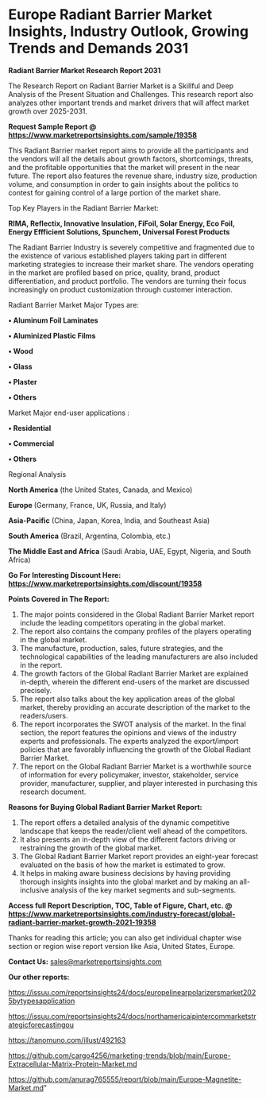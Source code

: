 # Europe Radiant Barrier Market Insights, Industry Outlook, Growing Trends and Demands 2031

<strong>Radiant Barrier Market Research Report 2031</strong>

The Research Report on Radiant Barrier Market is a Skillful and Deep Analysis of the Present Situation and Challenges. This research report also analyzes other important trends and market drivers that will affect market growth over 2025-2031.

<strong>Request Sample Report @ <a href=https://www.marketreportsinsights.com/sample/19358>https://www.marketreportsinsights.com/sample/19358</a></strong>

This Radiant Barrier market report aims to provide all the participants and the vendors will all the details about growth factors, shortcomings, threats, and the profitable opportunities that the market will present in the near future. The report also features the revenue share, industry size, production volume, and consumption in order to gain insights about the politics to contest for gaining control of a large portion of the market share.

Top Key Players in the Radiant Barrier Market:

<strong>RIMA, Reflectix, Innovative Insulation, FiFoil, Solar Energy, Eco Foil, Energy Effficient Solutions, Spunchem, Universal Forest Products</strong>

The Radiant Barrier Industry is severely competitive and fragmented due to the existence of various established players taking part in different marketing strategies to increase their market share. The vendors operating in the market are profiled based on price, quality, brand, product differentiation, and product portfolio. The vendors are turning their focus increasingly on product customization through customer interaction.

Radiant Barrier Market Major Types are:

<strong>• Aluminum Foil Laminates

• Aluminized Plastic Films

• Wood

• Glass

• Plaster

• Others</strong>

Market Major end-user applications :

<strong>• Residential

• Commercial

• Others</strong>

Regional Analysis

</u><strong><b>North America</b></strong> (the United States, Canada, and Mexico)

<strong><b>Europe </b></strong>(Germany, France, UK, Russia, and Italy)

<strong><b>Asia-Pacific</b></strong> (China, Japan, Korea, India, and Southeast Asia)

<strong><b>South America</b></strong> (Brazil, Argentina, Colombia, etc.)

<strong><b>The Middle East and Africa</b></strong> (Saudi Arabia, UAE, Egypt, Nigeria, and South Africa)

<strong>Go For Interesting Discount Here: <a href=https://www.marketreportsinsights.com/discount/19358>https://www.marketreportsinsights.com/discount/19358</a></strong>

<strong>Points Covered in The Report:</strong>
<ol>
  <li>The major points considered in the Global Radiant Barrier Market report include the leading competitors operating in the global market.</li>
  <li>The report also contains the company profiles of the players operating in the global market.</li>
  <li>The manufacture, production, sales, future strategies, and the technological capabilities of the leading manufacturers are also included in the report.</li>
  <li>The growth factors of the Global Radiant Barrier Market are explained in-depth, wherein the different end-users of the market are discussed precisely.</li>
  <li>The report also talks about the key application areas of the global market, thereby providing an accurate description of the market to the readers/users.</li>
  <li>The report incorporates the SWOT analysis of the market. In the final section, the report features the opinions and views of the industry experts and professionals. The experts analyzed the export/import policies that are favorably influencing the growth of the Global Radiant Barrier Market.</li>
  <li>The report on the Global Radiant Barrier Market is a worthwhile source of information for every policymaker, investor, stakeholder, service provider, manufacturer, supplier, and player interested in purchasing this research document.</li>
</ol>
<strong>Reasons for Buying Global Radiant Barrier Market Report:</strong>

<ol>
  <li>The report offers a detailed analysis of the dynamic competitive landscape that keeps the reader/client well ahead of the competitors.</li>
  <li>It also presents an in-depth view of the different factors driving or restraining the growth of the global market.</li>
  <li>The Global Radiant Barrier Market report provides an eight-year forecast evaluated on the basis of how the market is estimated to grow.</li>
  <li>It helps in making aware business decisions by having providing thorough insights insights into the global market and by making an all-inclusive analysis of the key market segments and sub-segments.</li>
</ol>
<strong>Access full Report Description, TOC, Table of Figure, Chart, etc. @ <a href=https://www.marketreportsinsights.com/industry-forecast/global-radiant-barrier-market-growth-2021-19358>https://www.marketreportsinsights.com/industry-forecast/global-radiant-barrier-market-growth-2021-19358</a></strong>


Thanks for reading this article; you can also get individual chapter wise section or region wise report version like Asia, United States, Europe.

<strong>Contact Us:</strong>
sales@marketreportsinsights.com

<strong>Our other reports:</strong>

<a href=https://issuu.com/reportsinsights24/docs/europelinearpolarizersmarket2025bytypesapplication>https://issuu.com/reportsinsights24/docs/europelinearpolarizersmarket2025bytypesapplication</a>

<a href=https://issuu.com/reportsinsights24/docs/northamericaipintercommarketstrategicforecastingou>https://issuu.com/reportsinsights24/docs/northamericaipintercommarketstrategicforecastingou</a>

<a href=https://tanomuno.com/illust/492163>https://tanomuno.com/illust/492163</a>

<a href=https://github.com/cargo4256/marketing-trends/blob/main/Europe-Extracellular-Matrix-Protein-Market.md>https://github.com/cargo4256/marketing-trends/blob/main/Europe-Extracellular-Matrix-Protein-Market.md</a>

<a href=https://github.com/anurag765555/report/blob/main/Europe-Magnetite-Market.md>https://github.com/anurag765555/report/blob/main/Europe-Magnetite-Market.md</a>"
